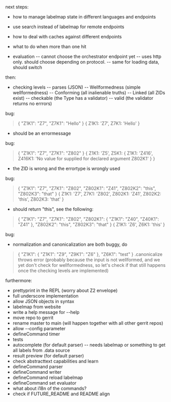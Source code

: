 next steps:
- how to manage labelmap state in different languages and endpoints
- use search instead of labelmap for remote endpoints
- how to deal with caches against different endpoints
- what to do when more than one hit

- evaluation
-- cannot choose the orchestrator endpoint yet
-- uses http only. should choose depending on protocol.
-- same for loading data, should switch

then:
- checking levels
-- parses (JSON)
-- Wellformedness (simple wellformedness)
-- Conforming (all inalienable truths)
-- Linked (all ZIDs exist)
-- checkable (the Type has a validator)
-- valid (the validator returns no errrors)

bug:
> { "Z1K1": "Z7", "Z7K1": "Hello" }
{ Z1K1: 'Z7', Z7K1: 'Hello' }
- should be an errormessage

bug:
> { "Z1K1": "Z7", "Z7K1": "Z802" }
{
  Z1K1: 'Z5',
  Z5K1: {
    Z1K1: 'Z416',
    Z416K1: 'No value for supplied for declared argument Z802K1'
  }
}
- the ZID is wrong and the errortype is wrongly used

bug:
> { "Z1K1": "Z7", "Z7K1": "Z802", "Z802K1": "Z41", "Z802K2": "this", "Z802K3": "that" }
{
  Z1K1: 'Z7',
  Z7K1: 'Z802',
  Z802K1: 'Z41',
  Z802K2: 'this',
  Z802K3: 'that'
}
- should return "this", see the following:

> { "Z1K1": "Z7", "Z7K1": "Z802", "Z802K1": { "Z1K1": "Z40", "Z40K1": "Z41" }, "Z802K2": "this", "Z802K3": "that" }
{ Z1K1: 'Z6', Z6K1: 'this' }

bug:
- normalization and canonicalization are both buggy, do
> { "Z1K1": { "Z1K1": "Z9", "Z9K1": "Z6" }, "Z6K1": "test" }
> .canonicalize
throws error
(probably because the input is not wellformed, and we yet don't check for
wellformedness, so let's check if that still happens once the checking levels
are implemented)

furthermore:
- prettyprint in the REPL (worry about Z2 envelope)
- full underscore implementation
- allow JSON objects in syntax
- labelmap from website
- write a help message for --help
- move repo to gerrit
- rename master to main (will happen together with all other gerrit repos)
- allow --config parameter
- defineCommand timer
- tests
- autocomplete (for default parser)
-- needs labelmap or something to get all labels from .data source
- result preview (for default parser)
- check abstracttext capabilities and learn
- defineCommand parser
- defineCommand writer
- defineCommand reload labelmap
- defineCommand set evaluator
- what about i18n of the commands?
- check if FUTURE_README and README align
